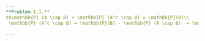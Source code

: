 ```yaml
---
**Problem 1.1.** 
$$\mathbb{P} (A \cap B) + \mathbb{P} (A^c \cap B) = \mathbb{P}(B)\\
 \mathbb{P} (A^c \cap B) = \mathbb{P}(B) - \mathbb{P} (A \cap B)  = \mathbb{P}(A^c)\mathbb{P}(B)$$

---
```

<!--stackedit_data:
eyJoaXN0b3J5IjpbNDcyMDMyMDA2LDEyNzMzMTgyMTNdfQ==
-->